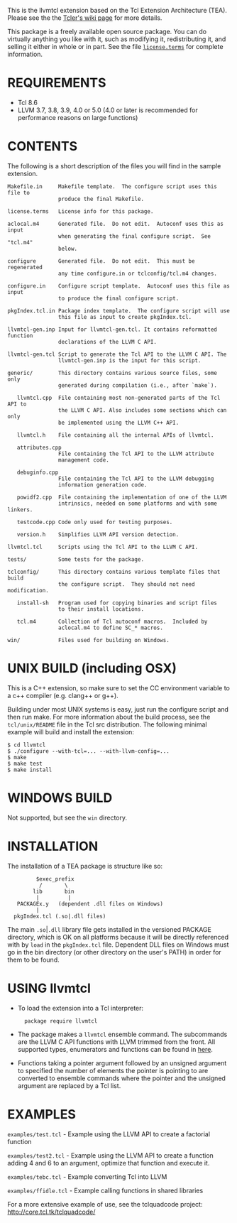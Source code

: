 This is the llvmtcl extension based on the Tcl Extension Architecture (TEA).
Please see the the [Tcler's wiki page](http://wiki.tcl.tk/26308)
for more details.

This package is a freely available open source package.  You can do virtually
anything you like with it, such as modifying it, redistributing it, and selling
it either in whole or in part.  See the file [`license.terms`](./license.terms) for complete
information.

REQUIREMENTS
============

* Tcl 8.6
* LLVM 3.7, 3.8, 3.9, 4.0 or 5.0 (4.0 or later is recommended for performance reasons on large functions)

CONTENTS
========

The following is a short description of the files you will find in
the sample extension.

    Makefile.in     Makefile template.  The configure script uses this file to
                    produce the final Makefile.
    
    license.terms   License info for this package.
    
    aclocal.m4      Generated file.  Do not edit.  Autoconf uses this as input
                    when generating the final configure script.  See "tcl.m4"
                    below.
    
    configure       Generated file.  Do not edit.  This must be regenerated
                    any time configure.in or tclconfig/tcl.m4 changes.
    
    configure.in    Configure script template.  Autoconf uses this file as input
                    to produce the final configure script.
    
    pkgIndex.tcl.in Package index template.  The configure script will use
                    this file as input to create pkgIndex.tcl.
    
    llvmtcl-gen.inp Input for llvmtcl-gen.tcl. It contains reformatted function
                    declarations of the LLVM C API.
    
    llvmtcl-gen.tcl Script to generate the Tcl API to the LLVM C API. The
                    llvmtcl-gen.inp is the input for this script.
    
    generic/        This directory contains various source files, some only
                    generated during compilation (i.e., after `make`).

       llvmtcl.cpp  File containing most non-generated parts of the Tcl API to
                    the LLVM C API. Also includes some sections which can only
                    be implemented using the LLVM C++ API.

       llvmtcl.h    File containing all the internal APIs of llvmtcl.

       attributes.cpp
                    File containing the Tcl API to the LLVM attribute
                    management code.

       debuginfo.cpp
                    File containing the Tcl API to the LLVM debugging
                    information generation code.

       powidf2.cpp  File containing the implementation of one of the LLVM
                    intrinsics, needed on some platforms and with some linkers.

       testcode.cpp Code only used for testing purposes.

       version.h    Simplifies LLVM API version detection.

    llvmtcl.tcl     Scripts using the Tcl API to the LLVM C API.

    tests/          Some tests for the package.
    
    tclconfig/      This directory contains various template files that build
                    the configure script.  They should not need modification.
    
       install-sh   Program used for copying binaries and script files
                    to their install locations.
    
       tcl.m4       Collection of Tcl autoconf macros.  Included by
                    aclocal.m4 to define SC_* macros.
    
    win/            Files used for building on Windows.

UNIX BUILD (including OSX)
==========================

This is a C++ extension, so make sure to set the CC environment variable to a
c++ compiler (e.g. clang++ or g++).

Building under most UNIX systems is easy, just run the configure script
and then run make. For more information about the build process, see
the `tcl/unix/README` file in the Tcl src distribution. The following minimal
example will build and install the extension:

    $ cd llvmtcl
    $ ./configure --with-tcl=... --with-llvm-config=...
    $ make
    $ make test
    $ make install

WINDOWS BUILD
=============

Not supported, but see the `win` directory.

INSTALLATION
============

The installation of a TEA package is structure like so:

             $exec_prefix
              /       \
            lib       bin
             |         |
       PACKAGEx.y   (dependent .dll files on Windows)
             |
      pkgIndex.tcl (.so|.dll files)

The main `.so`|`.dll` library file gets installed in the versioned PACKAGE
directory, which is OK on all platforms because it will be directly
referenced with by `load` in the `pkgIndex.tcl` file.  Dependent DLL files on
Windows must go in the bin directory (or other directory on the user's
PATH) in order for them to be found.

USING llvmtcl
=============

* To load the extension into a Tcl interpreter:

        package require llvmtcl

* The package makes a `llvmtcl` ensemble command. The subcommands are the LLVM C
  API functions with LLVM trimmed from the front. All supported types,
  enumerators and functions can be found in [here](http://github.com/jdc8/llvmtcl/blob/master/llvmtcl-gen.inp).

* Functions taking a pointer argument followed by an unsigned argument to
  specified the number of elements the pointer is pointing to are converted to
  ensemble commands where the pointer and the unsigned argument are replaced by
  a Tcl list.

EXAMPLES
========

`examples/test.tcl` - Example using the LLVM API to create a factorial function

`examples/test2.tcl` - Example using the LLVM API to create a function adding 4 and 6 to an argument, optimize that function and execute it.

`examples/tebc.tcl` - Example converting Tcl into LLVM

`examples/ffidle.tcl` - Example calling functions in shared libraries

For a more extensive example of use, see the tclquadcode project: http://core.tcl.tk/tclquadcode/